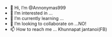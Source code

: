 - 👋 Hi, I’m @Annonymas999
- 👀 I’m interested in ...
- 🌱 I’m currently learning ...
- 💞️ I’m looking to collaborate on ...NO!
- 📫 How to reach me ... Khunnapat jantanoi(FB)

<!---
Annonymas999/Annonymas999 is a ✨ special ✨ repository because its `README.md` (this file) appears on your GitHub profile.
You can click the Preview link to take a look at your changes.
---> 

